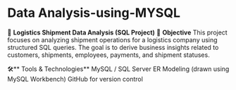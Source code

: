 # Data Analysis-using-MYSQL
🚚 **Logistics Shipment Data Analysis (SQL Project)**
🧠 **Objective**
This project focuses on analyzing shipment operations for a logistics company using structured SQL queries. The goal is to derive business insights related to customers, shipments, employees, payments, and shipment statuses.

🛠️** Tools & Technologies**
MySQL / SQL Server
ER Modeling (drawn using MySQL Workbench)
GitHub for version control



